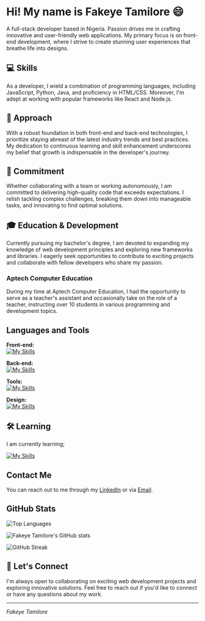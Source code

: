 # Hi! My name is Fakeye Tamilore 😄

A full-stack developer based in Nigeria. Passion drives me in crafting innovative and user-friendly web applications. My primary focus is on front-end development, where I strive to create stunning user experiences that breathe life into designs.

## 💻 Skills

As a developer, I wield a combination of programming languages, including JavaScript, Python, Java, and proficiency in HTML/CSS. Moreover, I'm adept at working with popular frameworks like React and Node.js.

## 🌟 Approach

With a robust foundation in both front-end and back-end technologies, I prioritize staying abreast of the latest industry trends and best practices. My dedication to continuous learning and skill enhancement underscores my belief that growth is indispensable in the developer's journey.

## 🚀 Commitment

Whether collaborating with a team or working autonomously, I am committed to delivering high-quality code that exceeds expectations. I relish tackling complex challenges, breaking them down into manageable tasks, and innovating to find optimal solutions.

## 🎓 Education & Development

Currently pursuing my bachelor's degree, I am devoted to expanding my knowledge of web development principles and exploring new frameworks and libraries. I eagerly seek opportunities to contribute to exciting projects and collaborate with fellow developers who share my passion.

### Aptech Computer Education

During my time at Aptech Computer Education, I had the opportunity to serve as a teacher's assistant and occasionally take on the role of a teacher, instructing over 10 students in various programming and development topics.

## Languages and Tools

**Front-end:**  
[![My Skills](https://skillicons.dev/icons?i=html,css,sass,bootstrap,tailwind,materialui,js,jquery,ts,react,redux,nextjs)](https://skillicons.dev)

**Back-end:**  
[![My Skills](https://skillicons.dev/icons?i=nodejs,express,mysql,postgres,mongodb,prisma,redis)](https://skillicons.dev)

**Tools:**  
[![My Skills](https://skillicons.dev/icons?i=git,github,vscode,webstorm,postman)](https://skillicons.dev)

**Design:**  
[![My Skills](https://skillicons.dev/icons?i=figma,ai,webflow)](https://skillicons.dev)

## 🛠️ Learning

I am currently learning;

[![My Skills](https://skillicons.dev/icons?i=vitest,jest,jenkins,docker,linux,aws,ubuntu)](https://skillicons.dev)



## Contact Me

You can reach out to me through my [LinkedIn](https://linkedin.com/in/fakeyetami) or via <a href="mailto:fakeyetami@gmail.com">Email</a>.

## GitHub Stats
![Top Languages](https://github-readme-stats.vercel.app/api/top-langs/?username=fakeyet&layout=compact&theme=radical)

![Fakeye Tamilore's GitHub stats](https://github-readme-stats.vercel.app/api?username=fakeyet&show_icons=true&theme=radical)

![GitHub Streak](https://github-readme-streak-stats.herokuapp.com/?user=fakeyet&theme=radical)


## 💬 Let's Connect

I'm always open to collaborating on exciting web development projects and exploring innovative solutions. Feel free to reach out if you'd like to connect or have any questions about my work.

---

*Fakeye Tamilore*
